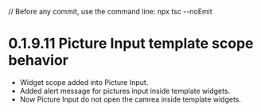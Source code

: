 // Before any commit, use the command line: npx tsc --noEmit

# 0.1.9.11 Picture Input template scope behavior

- Widget scope added into Picture Input.
- Added alert message for pictures input inside template widgets.
- Now Picture Input do not open the camrea inside template widgets.
